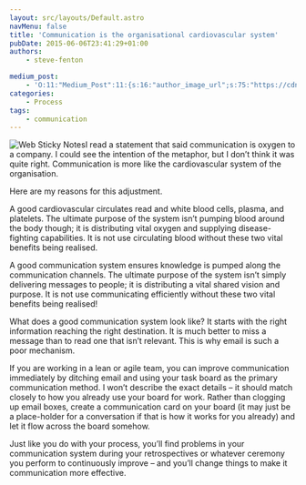 ```yaml
---
layout: src/layouts/Default.astro
navMenu: false
title: 'Communication is the organisational cardiovascular system'
pubDate: 2015-06-06T23:41:29+01:00
authors:
    - steve-fenton

medium_post:
    - 'O:11:"Medium_Post":11:{s:16:"author_image_url";s:75:"https://cdn-images-1.medium.com/fit/c/400/400/1*eXkhfEuF41g5W_xnc_ydLA.jpeg";s:10:"author_url";s:38:"https://medium.com/@steve.fenton.co.uk";s:11:"byline_name";N;s:12:"byline_email";N;s:10:"cross_link";s:3:"yes";s:2:"id";s:12:"89b14d8ea6ec";s:21:"follower_notification";s:3:"yes";s:7:"license";s:19:"all-rights-reserved";s:14:"publication_id";s:2:"-1";s:6:"status";s:5:"draft";s:3:"url";s:51:"https://medium.com/@steve.fenton.co.uk/89b14d8ea6ec";}'
categories:
    - Process
tags:
    - communication
---
```


![Web Sticky Notes](/img/2015/07/webstickynotes_full.jpg)I read a statement that said communication is oxygen to a company. I could see the intention of the metaphor, but I don’t think it was quite right. Communication is more like the cardiovascular system of the organisation.

Here are my reasons for this adjustment.

A good cardiovascular circulates read and white blood cells, plasma, and platelets. The ultimate purpose of the system isn’t pumping blood around the body though; it is distributing vital oxygen and supplying disease-fighting capabilities. It is not use circulating blood without these two vital benefits being realised.

A good communication system ensures knowledge is pumped along the communication channels. The ultimate purpose of the system isn’t simply delivering messages to people; it is distributing a vital shared vision and purpose. It is not use communicating efficiently without these two vital benefits being realised!

What does a good communication system look like? It starts with the right information reaching the right destination. It is much better to miss a message than to read one that isn’t relevant. This is why email is such a poor mechanism.

If you are working in a lean or agile team, you can improve communication immediately by ditching email and using your task board as the primary communication method. I won’t describe the exact details – it should match closely to how you already use your board for work. Rather than clogging up email boxes, create a communication card on your board (it may just be a place-holder for a conversation if that is how it works for you already) and let it flow across the board somehow.

Just like you do with your process, you’ll find problems in your communication system during your retrospectives or whatever ceremony you perform to continuously improve – and you’ll change things to make it communication more effective.